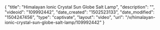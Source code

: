 {
    "title": "Himalayan Ionic Crystal Sun Globe Salt Lamp",
    "description": "",
    "videoid": "109992442",
    "date_created": "1502523133",
    "date_modified": "1504247456",
    "type": "captivate",
    "layout": "video",
    "url": "\/v\/himalayan-ionic-crystal-sun-globe-salt-lamp\/109992442"
}